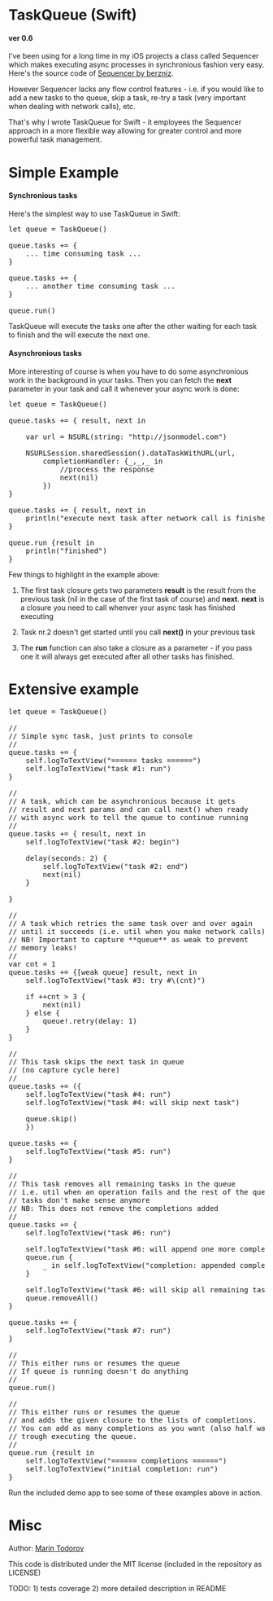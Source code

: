 TaskQueue (Swift)
=========

#### ver 0.6

I've been using for a long time in my iOS projects a class called Sequencer which makes executing async processes in synchronious fashion very easy. Here's the source code of [Sequencer by berzniz](https://github.com/berzniz/Sequencer).

However Sequencer lacks any flow control features - i.e. if you would like to add a new tasks to the queue, skip a task, re-try a task (very important when dealing with network calls), etc.

That's why I wrote TaskQueue for Swift - it employees the Sequencer approach in a more flexible way allowing for greater control and more powerful task management.

Simple Example
========

#### Synchronious tasks

Here's the simplest way to use TaskQueue in Swift:

<pre lang="swift">
let queue = TaskQueue()

queue.tasks += {
	... time consuming task ...
}

queue.tasks += {
	... another time consuming task ...
}

queue.run()
</pre>

TaskQueue will execute the tasks one after the other waiting for each task to finish and the will execute the next one.

#### Asynchronious tasks

More interesting of course is when you have to do some asynchronious work in the background in your tasks. Then you can fetch the **next** parameter in your task and call it whenever your async work is done:

<pre lang="swift">
let queue = TaskQueue()

queue.tasks += { result, next in
    
    var url = NSURL(string: "http://jsonmodel.com")

    NSURLSession.sharedSession().dataTaskWithURL(url,
        completionHandler: {_,_,_ in
            //process the response
            next(nil)
        })
}

queue.tasks += { result, next in
    println("execute next task after network call is finished")
}

queue.run {result in
    println("finished")
}
</pre>

Few things to highlight in the example above:

1. The first task closure gets two parameters **result** is the result from the previous task (nil in the case of the first task of course) and **next**. **next** is a closure you need to call whenver your async task has finished executing

2. Task nr.2 doesn't get started until you call **next()** in your previous task

3. The **run** function can also take a closure as a parameter - if you pass one it will always get executed after all other tasks has finished.

Extensive example
========

<pre lang="swift">
let queue = TaskQueue()

//
// Simple sync task, just prints to console
//
queue.tasks += {
    self.logToTextView("====== tasks ======")
    self.logToTextView("task #1: run")
}

//
// A task, which can be asynchronious because it gets
// result and next params and can call next() when ready 
// with async work to tell the queue to continue running
//
queue.tasks += { result, next in
    self.logToTextView("task #2: begin")
    
    delay(seconds: 2) {
        self.logToTextView("task #2: end")
        next(nil)
    }
    
}

//
// A task which retries the same task over and over again
// until it succeeds (i.e. util when you make network calls)
// NB! Important to capture **queue** as weak to prevent 
// memory leaks!
//
var cnt = 1
queue.tasks += {[weak queue] result, next in
    self.logToTextView("task #3: try #\(cnt)")
    
    if ++cnt > 3 {
        next(nil)
    } else {
        queue!.retry(delay: 1)
    }
}

//
// This task skips the next task in queue
// (no capture cycle here)
//
queue.tasks += ({
    self.logToTextView("task #4: run")
    self.logToTextView("task #4: will skip next task")
    
    queue.skip()
    })

queue.tasks += {
    self.logToTextView("task #5: run")
}

//
// This task removes all remaining tasks in the queue
// i.e. util when an operation fails and the rest of the queueud
// tasks don't make sense anymore
// NB: This does not remove the completions added
//
queue.tasks += {
    self.logToTextView("task #6: run")
    
    self.logToTextView("task #6: will append one more completion")
    queue.run {
        _ in self.logToTextView("completion: appended completion run")
    }
    
    self.logToTextView("task #6: will skip all remaining tasks")
    queue.removeAll()
}

queue.tasks += {
    self.logToTextView("task #7: run")
}

//
// This either runs or resumes the queue
// If queue is running doesn't do anything
//
queue.run()

//
// This either runs or resumes the queue
// and adds the given closure to the lists of completions.
// You can add as many completions as you want (also half way)
// trough executing the queue.
//
queue.run {result in
    self.logToTextView("====== completions ======")
    self.logToTextView("initial completion: run")
}
</pre>

Run the included demo app to see some of these examples above in action.

Misc
========
Author: [Marin Todorov](http://www.touch-code-magazine.com/about/)

This code is distributed under the MIT license (included in the repository as LICENSE)

TODO: 1) tests coverage 2) more detailed description in README
